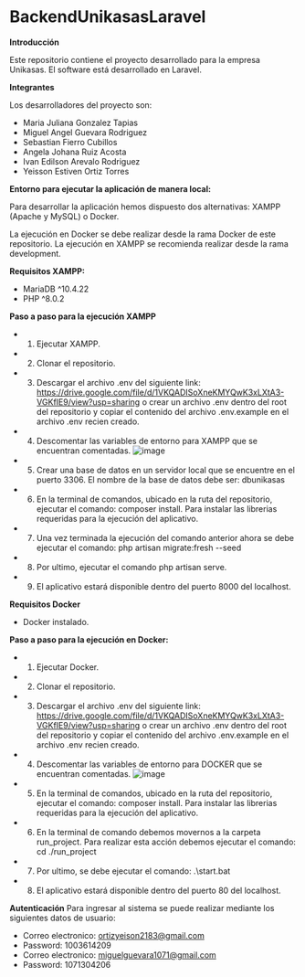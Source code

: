 # BackendUnikasasLaravel
**Introducción**

Este repositorio contiene el proyecto desarrollado para la empresa Unikasas.
El software está desarrollado en Laravel.

**Integrantes**

Los desarrolladores del proyecto son:
- Maria Juliana Gonzalez Tapias
- Miguel Angel Guevara Rodriguez
- Sebastian Fierro Cubillos
- Angela Johana Ruiz Acosta
- Ivan Edilson Arevalo Rodriguez
- Yeisson Estiven Ortiz Torres

**Entorno para ejecutar la aplicación de manera local:**

Para desarrollar la aplicación hemos dispuesto dos alternativas: XAMPP (Apache y MySQL) o Docker.

La ejecución en Docker se debe realizar desde la rama Docker de este repositorio.
La ejecución en XAMPP se recomienda realizar desde la rama development.

**Requisitos XAMPP:**
- MariaDB ^10.4.22
- PHP ^8.0.2

**Paso a paso para la ejecución XAMPP**
- 1. Ejecutar XAMPP.
- 2. Clonar el repositorio.
- 3. Descargar el archivo .env del siguiente link: https://drive.google.com/file/d/1VKQADISoXneKMYQwK3xLXtA3-VGKfIE9/view?usp=sharing o crear un archivo .env dentro del root del repositorio y copiar el contenido del archivo .env.example en el archivo .env recien creado.
- 4. Descomentar las variables de entorno para XAMPP que se encuentran comentadas.
![image](https://user-images.githubusercontent.com/90289220/173258037-4219a3cd-c444-4342-a6e4-6dc9ef3cdd28.png)

- 5. Crear una base de datos en un servidor local que se encuentre en el puerto 3306. El nombre de la base de datos debe ser: dbunikasas
- 6. En la terminal de comandos, ubicado en la ruta del repositorio, ejecutar el comando: composer install. Para instalar las librerias requeridas para la ejecución del aplicativo.
- 7. Una vez terminada la ejecución del comando anterior ahora se debe ejecutar el comando: php artisan migrate:fresh --seed
- 8. Por ultimo, ejecutar el comando php artisan serve.
- 9. El aplicativo estará disponible dentro del puerto 8000 del localhost.

**Requisitos Docker**
- Docker instalado.

**Paso a paso para la ejecución en Docker:**
- 1. Ejecutar Docker.
- 2. Clonar el repositorio.
- 3. Descargar el archivo .env del siguiente link: https://drive.google.com/file/d/1VKQADISoXneKMYQwK3xLXtA3-VGKfIE9/view?usp=sharing o crear un archivo .env dentro del root del repositorio y copiar el contenido del archivo .env.example en el archivo .env recien creado.
- 4. Descomentar las variables de entorno para DOCKER que se encuentran comentadas.
![image](https://user-images.githubusercontent.com/90289220/173258037-4219a3cd-c444-4342-a6e4-6dc9ef3cdd28.png)

- 5. En la terminal de comandos, ubicado en la ruta del repositorio, ejecutar el comando: composer install. Para instalar las librerias requeridas para la ejecución del aplicativo.
- 6. En la terminal de comando debemos movernos a la carpeta run_project. Para realizar esta acción debemos ejecutar el comando: cd ./run_project 
- 7. Por ultimo, se debe ejecutar el comando: .\start.bat
- 8. El aplicativo estará disponible dentro del puerto 80 del localhost.

**Autenticación**
Para ingresar al sistema se puede realizar mediante los siguientes datos de usuario:

 - Correo electronico: ortizyeison2183@gmail.com
 - Password: 1003614209
 - Correo electronico: miguelguevara1071@gmail.com
 - Password: 1071304206

